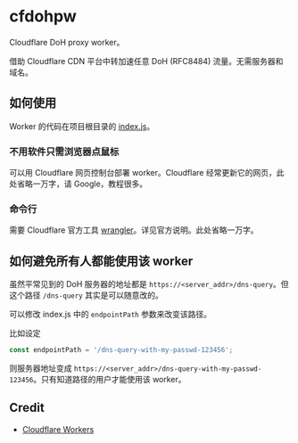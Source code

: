 # cfdohpw

Cloudflare DoH proxy worker。

借助 Cloudflare CDN 平台中转加速任意 DoH (RFC8484) 流量。无需服务器和域名。

## 如何使用

Worker 的代码在项目根目录的 [index.js](https://github.com/IrineSistiana/cfdohpw/blob/main/index.js)。

### 不用软件只需浏览器点鼠标

可以用 Cloudflare 网页控制台部署 worker。Cloudflare 经常更新它的网页，此处省略一万字，请 Google，教程很多。

### 命令行

需要 Cloudflare 官方工具 [wrangler](https://github.com/cloudflare/wrangler)。详见官方说明。此处省略一万字。

## 如何避免所有人都能使用该 worker

虽然平常见到的 DoH 服务器的地址都是 `https://<server_addr>/dns-query`。但这个路径 `/dns-query` 其实是可以随意改的。

可以修改 index.js 中的 `endpointPath` 参数来改变该路径。

比如设定

```js
const endpointPath = '/dns-query-with-my-passwd-123456';
```

则服务器地址变成 `https://<server_addr>/dns-query-with-my-passwd-123456`。只有知道路径的用户才能使用该 worker。

## Credit

- [Cloudflare Workers](https://workers.cloudflare.com/)
